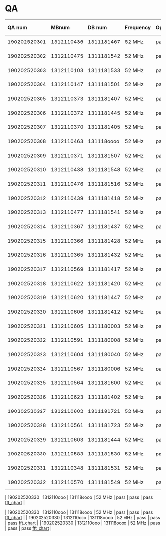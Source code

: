 # QA

| QA num         | MBnum       | DB num         | Frequency | OpenBTS | TX     | RX verify                                                                                                  | 
| :------------- | :---------- | :------------  | :-------- | :------ | :---   | :--------------------------------------------------------------------------------------------------------- |
| 190202520301   | 1312110436  | 1311181467     | 52 MHz    | pass    | pass   | pass  [fft_chart](https://rfagora.s3.us-east-1.amazonaws.com/buyer/ORBCOMM/sn_301-360/1312110436_rx.png)   |
| 190202520302   | 1312110475  | 1311181542     | 52 MHz    | pass    | pass   | pass  [fft_chart](https://rfagora.s3.us-east-1.amazonaws.com/buyer/ORBCOMM/sn_301-360/1312110475_rx.png)   |
| 190202520303   | 1312110103  | 1311181533     | 52 MHz    | pass    | pass   | pass  [fft_chart](https://rfagora.s3.us-east-1.amazonaws.com/buyer/ORBCOMM/sn_301-360/1312110103_rx.png)   |
| 190202520304   | 1312110147  | 1311181501     | 52 MHz    | pass    | pass   | pass  [fft_chart](https://rfagora.s3.us-east-1.amazonaws.com/buyer/ORBCOMM/sn_301-360/1312110147_rx.png)   |
| 190202520305   | 1312110373  | 1311181407     | 52 MHz    | pass    | pass   | pass  [fft_chart](https://rfagora.s3.us-east-1.amazonaws.com/buyer/ORBCOMM/sn_301-360/1312110373_rx.png)   |
| 190202520306   | 1312110372  | 1311181445     | 52 MHz    | pass    | pass   | pass  [fft_chart](https://rfagora.s3.us-east-1.amazonaws.com/buyer/ORBCOMM/sn_301-360/1312110372_rx.png)   |
| 190202520307   | 1312110370  | 1311181405     | 52 MHz    | pass    | pass   | pass  [fft_chart](https://rfagora.s3.us-east-1.amazonaws.com/buyer/ORBCOMM/sn_301-360/1312110370_rx.png)   |
| 190202520308   | 1312110463  | 131118oooo     | 52 MHz    | pass    | pass   | pass  [fft_chart](https://rfagora.s3.us-east-1.amazonaws.com/buyer/ORBCOMM/sn_301-360/1312110463_rx.png)   |
| 190202520309   | 1312110371  | 1311181507     | 52 MHz    | pass    | pass   | pass  [fft_chart](https://rfagora.s3.us-east-1.amazonaws.com/buyer/ORBCOMM/sn_301-360/1312110371_rx.png)   |
| 190202520310   | 1312110438  | 1311181548     | 52 MHz    | pass    | pass   | pass  [fft_chart](https://rfagora.s3.us-east-1.amazonaws.com/buyer/ORBCOMM/sn_301-360/1312110438_rx.png)   |
| 190202520311   | 1312110476  | 1311181516     | 52 MHz    | pass    | pass   | pass  [fft_chart](https://rfagora.s3.us-east-1.amazonaws.com/buyer/ORBCOMM/sn_301-360/1312110476_rx.png)   |
| 190202520312   | 1312110439  | 1311181418     | 52 MHz    | pass    | pass   | pass  [fft_chart](https://rfagora.s3.us-east-1.amazonaws.com/buyer/ORBCOMM/sn_301-360/1312110439_rx.png)   |
| 190202520313   | 1312110477  | 1311181541     | 52 MHz    | pass    | pass   | pass  [fft_chart](https://rfagora.s3.us-east-1.amazonaws.com/buyer/ORBCOMM/sn_301-360/1312110477_rx.png)   |
| 190202520314   | 1312110367  | 1311181437     | 52 MHz    | pass    | pass   | pass  [fft_chart](https://rfagora.s3.us-east-1.amazonaws.com/buyer/ORBCOMM/sn_301-360/1312110367_rx.png)   |
| 190202520315   | 1312110366  | 1311181428     | 52 MHz    | pass    | pass   | pass  [fft_chart](https://rfagora.s3.us-east-1.amazonaws.com/buyer/ORBCOMM/sn_301-360/1312110366_rx.png)   |
| 190202520316   | 1312110365  | 1311181432     | 52 MHz    | pass    | pass   | pass  [fft_chart](https://rfagora.s3.us-east-1.amazonaws.com/buyer/ORBCOMM/sn_301-360/1312110365_rx.png)   |
| 190202520317   | 1312110569  | 1311181417     | 52 MHz    | pass    | pass   | pass  [fft_chart](https://rfagora.s3.us-east-1.amazonaws.com/buyer/ORBCOMM/sn_301-360/1312110569_rx.png)   |
| 190202520318   | 1312110622  | 1311181420     | 52 MHz    | pass    | pass   | pass  [fft_chart](https://rfagora.s3.us-east-1.amazonaws.com/buyer/ORBCOMM/sn_301-360/1312110622_rx.png)   |
| 190202520319   | 1312110620  | 1311181447     | 52 MHz    | pass    | pass   | pass  [fft_chart](https://rfagora.s3.us-east-1.amazonaws.com/buyer/ORBCOMM/sn_301-360/1312110620_rx.png)   |
| 190202520320   | 1312110606  | 1311181412     | 52 MHz    | pass    | pass   | pass  [fft_chart](https://rfagora.s3.us-east-1.amazonaws.com/buyer/ORBCOMM/sn_301-360/1312110606_rx.png)   |
| 190202520321   | 1312110605  | 1311180003     | 52 MHz    | pass    | pass   | pass  [fft_chart](https://rfagora.s3.us-east-1.amazonaws.com/buyer/ORBCOMM/sn_301-360/1312110605_rx.png)   |
| 190202520322   | 1312110591  | 1311180008     | 52 MHz    | pass    | pass   | pass  [fft_chart](https://rfagora.s3.us-east-1.amazonaws.com/buyer/ORBCOMM/sn_301-360/1312110591_rx.png)   |
| 190202520323   | 1312110604  | 1311180040     | 52 MHz    | pass    | pass   | pass  [fft_chart](https://rfagora.s3.us-east-1.amazonaws.com/buyer/ORBCOMM/sn_301-360/1312110604_rx.png)   |
| 190202520324   | 1312110567  | 1311180006     | 52 MHz    | pass    | pass   | pass  [fft_chart](https://rfagora.s3.us-east-1.amazonaws.com/buyer/ORBCOMM/sn_301-360/1312110567_rx.png)   |
| 190202520325   | 1312110564  | 1311181600     | 52 MHz    | pass    | pass   | pass  [fft_chart](https://rfagora.s3.us-east-1.amazonaws.com/buyer/ORBCOMM/sn_301-360/1312110564_rx.png)   |
| 190202520326   | 1312110623  | 1311181402     | 52 MHz    | pass    | pass   | pass  [fft_chart](https://rfagora.s3.us-east-1.amazonaws.com/buyer/ORBCOMM/sn_301-360/1312110623_rx.png)   |
| 190202520327   | 1312110602  | 1311181721     | 52 MHz    | pass    | pass   | pass  [fft_chart](https://rfagora.s3.us-east-1.amazonaws.com/buyer/ORBCOMM/sn_301-360/1312110602_rx.png)   |
| 190202520328   | 1312110561  | 1311181723     | 52 MHz    | pass    | pass   | pass  [fft_chart](https://rfagora.s3.us-east-1.amazonaws.com/buyer/ORBCOMM/sn_301-360/1312110561_rx.png)   |
| 190202520329   | 1312110603  | 1311181444     | 52 MHz    | pass    | pass   | pass  [fft_chart](https://rfagora.s3.us-east-1.amazonaws.com/buyer/ORBCOMM/sn_301-360/1312110603_rx.png)   |
| 190202520330   | 1312110583  | 1311181530     | 52 MHz    | pass    | pass   | pass  [fft_chart](https://rfagora.s3.us-east-1.amazonaws.com/buyer/ORBCOMM/sn_301-360/1312110583_rx.png)   |
| 190202520331   | 1312110348  | 1311181531     | 52 MHz    | pass    | pass   | pass  [fft_chart](https://rfagora.s3.us-east-1.amazonaws.com/buyer/ORBCOMM/sn_301-360/1312110348_rx.png)   |
| 190202520332   | 1312110570  | 1311181549     | 52 MHz    | pass    | pass   | pass  [fft_chart](https://rfagora.s3.us-east-1.amazonaws.com/buyer/ORBCOMM/sn_301-360/1312110570_rx.png)   |

| 190202520330   | 1312110ooo  | 131118oooo     | 52 MHz    | pass    | pass   | pass  [fft_chart](https://rfagora.s3.us-east-1.amazonaws.com/buyer/ORBCOMM/sn_301-360/1312110ooo_rx.png)   |

| 190202520330   | 1312110ooo  | 131118oooo     | 52 MHz    | pass    | pass   | pass  [fft_chart](https://rfagora.s3.us-east-1.amazonaws.com/buyer/ORBCOMM/sn_301-360/1312110ooo_rx.png)   |
| 190202520330   | 1312110ooo  | 131118oooo     | 52 MHz    | pass    | pass   | pass  [fft_chart](https://rfagora.s3.us-east-1.amazonaws.com/buyer/ORBCOMM/sn_301-360/1312110ooo_rx.png)   |
| 190202520330   | 1312110ooo  | 131118oooo     | 52 MHz    | pass    | pass   | pass  [fft_chart](https://rfagora.s3.us-east-1.amazonaws.com/buyer/ORBCOMM/sn_301-360/1312110ooo_rx.png)   |
